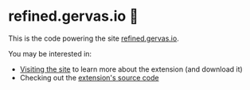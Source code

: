 # refined.gervas.io :unicorn:

This is the code powering the site [refined.gervas.io](https://refined.gervas.io).

You may be interested in:

* [Visiting the site](https://refined.gervas.io) to learn more about the extension (and download it)
* Checking out the [extension's source code](https://github.com/g3rv4/Refined)